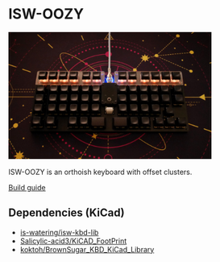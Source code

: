 # ISW-OOZY
<img src="img/mounting-example.jpg" width="80%">

ISW-OOZY is an orthoish keyboard with offset clusters.

[Build guide](doc/buildguide.md)

## Dependencies (KiCad)
* [is-watering/isw-kbd-lib](https://github.com/is-watering/isw-kbd-lib)
* [Salicylic-acid3/KiCAD_FootPrint](https://github.com/Salicylic-acid3/KiCAD_FootPrint)
* [koktoh/BrownSugar_KBD_KiCad_Library](https://github.com/koktoh/BrownSugar_KBD_KiCad_Library)
